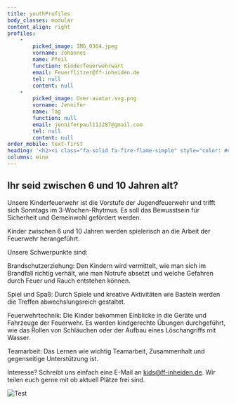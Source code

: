 ```yaml
---
title: youthProfiles
body_classes: modular
content_align: right
profiles:
    -
        picked_image: IMG_0364.jpeg
        vorname: Johannes
        name: Pfeil
        function: Kinderfeuerwehrwart
        email: Feuerflitzer@ff-inheiden.de
        tel: null
        content: null
    -
        picked_image: User-avatar.svg.png
        vorname: Jennifer
        name: Tag
        function: null
        email: jenniferpaul111287@gmail.com
        tel: null
        content: null
order_mobile: text-first
heading: '<h2><i class="fa-solid fa-fire-flame-simple" style="color: #e24c31;"></i> Kinderfeuerwehr </h2>'
columns: eine
---
```


## Ihr seid zwischen 6 und 10 Jahren alt?

Unsere Kinderfeuerwehr ist die Vorstufe der Jugendfeuerwehr und trifft sich Sonntags im 3-Wochen-Rhytmus. Es soll das
Bewusstsein für Sicherheit und Gemeinwohl gefördert werden.

Kinder zwischen 6 und 10 Jahren werden spielerisch an die Arbeit der Feuerwehr herangeführt.

Unsere Schwerpunkte sind:

Brandschutzerziehung:
Den Kindern wird vermittelt, wie man sich im Brandfall richtig verhält, wie man Notrufe absetzt und welche Gefahren durch Feuer und Rauch entstehen können.

Spiel und Spaß:
Durch Spiele und kreative Aktivitäten wie Basteln werden die Treffen abwechslungsreich gestaltet.

Feuerwehrtechnik:
Die Kinder bekommen Einblicke in die Geräte und Fahrzeuge der Feuerwehr. Es werden kindgerechte Übungen durchgeführt, wie das Rollen von Schläuchen oder der Aufbau eines Löschangriffs mit Wasser.

Teamarbeit:
Das Lernen wie wichtig Teamarbeit, Zusammenhalt und gegenseitige Unterstützung ist.

Interesse? Schreibt uns einfach eine E-Mail an kids@ff-inheiden.de. Wir teilen euch gerne mit ob aktuell Plätze frei sind.

![Test](https://feuerwehr.hessen.de/sites/feuerwehr.hessen.de/files/styles/crop_image_style_16_9_lg/public/2022-03/kinderfeuerwehr.png)